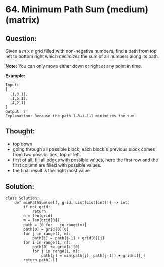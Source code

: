# 64. Minimum Path Sum \(medium\) \(matrix\)

## Question:

Given a _m_ x _n_ grid filled with non-negative numbers, find a path from top left to bottom right which _minimizes_ the sum of all numbers along its path.

**Note:** You can only move either down or right at any point in time.

**Example:**

```text
Input:
[
  [1,3,1],
  [1,5,1],
  [4,2,1]
]
Output: 7
Explanation: Because the path 1→3→1→1→1 minimizes the sum.
```

## Thought:

* top down
* going through all possible block, each block's previous block comes from two possibilities, top or left. 
* first of all, fill all edges with possible values, here the first row and the first column are filled with possible values.
* the final result is the right most value

## Solution:

```text
class Solution:
    def minPathSum(self, grid: List[List[int]]) -> int:
        if not grid:
            return 
        n = len(grid)
        m = len(grid[0])
        path = [0 for _ in range(m)]
        path[0] = grid[0][0]
        for j in range(1, m):
            path[j] = path[j-1] + grid[0][j]
        for i in range(1, n):
            path[0] += grid[i][0]
            for j in range(1, m):
                path[j] = min(path[j], path[j-1]) + grid[i][j]
        return path[-1]
```

